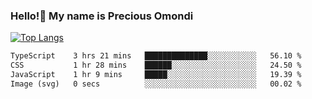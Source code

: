 ### Hello!👋 My name is Precious Omondi 

[![Top Langs](https://github-readme-stats.vercel.app/api/top-langs/?username=Presho99&langs_count=8&theme=dark)](https://github.com/Presho99/github-readme-stats)



<!--START_SECTION:waka-->

```txt
TypeScript    3 hrs 21 mins   ██████████████░░░░░░░░░░░   56.10 %
CSS           1 hr 28 mins    ██████░░░░░░░░░░░░░░░░░░░   24.50 %
JavaScript    1 hr 9 mins     █████░░░░░░░░░░░░░░░░░░░░   19.39 %
Image (svg)   0 secs          ░░░░░░░░░░░░░░░░░░░░░░░░░   00.02 %
```

<!--END_SECTION:waka-->


